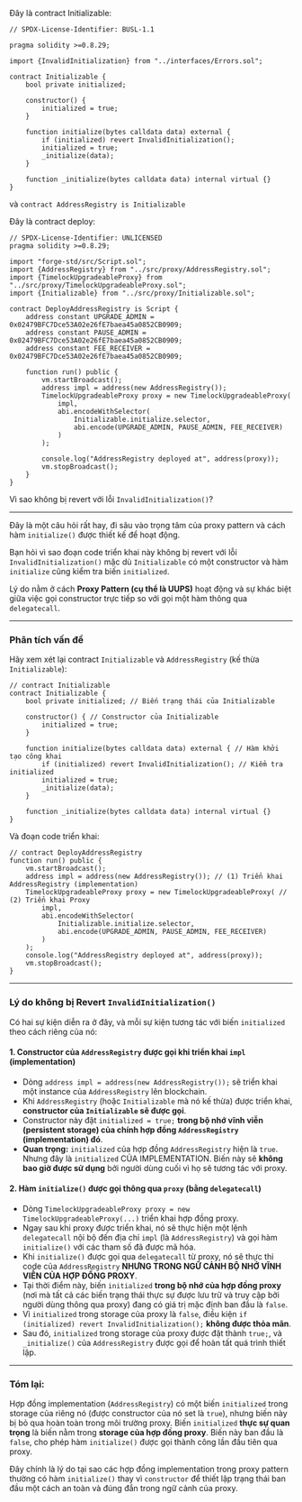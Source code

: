 Đây là contract Initializable:

```solidity
// SPDX-License-Identifier: BUSL-1.1

pragma solidity >=0.8.29;

import {InvalidInitialization} from "../interfaces/Errors.sol";

contract Initializable {
    bool private initialized;

    constructor() {
        initialized = true;
    }

    function initialize(bytes calldata data) external {
        if (initialized) revert InvalidInitialization();
        initialized = true;
        _initialize(data);
    }

    function _initialize(bytes calldata data) internal virtual {}
}

```

và `contract AddressRegistry is Initializable`

Đây là contract deploy:

```solidity
// SPDX-License-Identifier: UNLICENSED
pragma solidity >=0.8.29;

import "forge-std/src/Script.sol";
import {AddressRegistry} from "../src/proxy/AddressRegistry.sol";
import {TimelockUpgradeableProxy} from "../src/proxy/TimelockUpgradeableProxy.sol";
import {Initializable} from "../src/proxy/Initializable.sol";

contract DeployAddressRegistry is Script {
    address constant UPGRADE_ADMIN = 0x02479BFC7Dce53A02e26fE7baea45a0852CB0909;
    address constant PAUSE_ADMIN = 0x02479BFC7Dce53A02e26fE7baea45a0852CB0909;
    address constant FEE_RECEIVER = 0x02479BFC7Dce53A02e26fE7baea45a0852CB0909;

    function run() public {
        vm.startBroadcast();
        address impl = address(new AddressRegistry());
        TimelockUpgradeableProxy proxy = new TimelockUpgradeableProxy(
            impl,
            abi.encodeWithSelector(
                Initializable.initialize.selector,
                abi.encode(UPGRADE_ADMIN, PAUSE_ADMIN, FEE_RECEIVER)
            )
        );

        console.log("AddressRegistry deployed at", address(proxy));
        vm.stopBroadcast();
    }
}

```

Vì sao không bị revert với lỗi `InvalidInitialization()`?

---

Đây là một câu hỏi rất hay, đi sâu vào trọng tâm của proxy pattern và cách hàm `initialize()` được thiết kế để hoạt động.

Bạn hỏi vì sao đoạn code triển khai này không bị revert với lỗi `InvalidInitialization()` mặc dù `Initializable` có một constructor và hàm `initialize` cũng kiểm tra biến `initialized`.

Lý do nằm ở cách **Proxy Pattern (cụ thể là UUPS)** hoạt động và sự khác biệt giữa việc gọi constructor trực tiếp so với gọi một hàm thông qua `delegatecall`.

---

### Phân tích vấn đề

Hãy xem xét lại contract `Initializable` và `AddressRegistry` (kế thừa `Initializable`):

```solidity
// contract Initializable
contract Initializable {
    bool private initialized; // Biến trạng thái của Initializable

    constructor() { // Constructor của Initializable
        initialized = true;
    }

    function initialize(bytes calldata data) external { // Hàm khởi tạo công khai
        if (initialized) revert InvalidInitialization(); // Kiểm tra initialized
        initialized = true;
        _initialize(data);
    }

    function _initialize(bytes calldata data) internal virtual {}
}
```

Và đoạn code triển khai:

```solidity
// contract DeployAddressRegistry
function run() public {
    vm.startBroadcast();
    address impl = address(new AddressRegistry()); // (1) Triển khai AddressRegistry (implementation)
    TimelockUpgradeableProxy proxy = new TimelockUpgradeableProxy( // (2) Triển khai Proxy
        impl,
        abi.encodeWithSelector(
            Initializable.initialize.selector,
            abi.encode(UPGRADE_ADMIN, PAUSE_ADMIN, FEE_RECEIVER)
        )
    );
    console.log("AddressRegistry deployed at", address(proxy));
    vm.stopBroadcast();
}
```

---

### Lý do không bị Revert `InvalidInitialization()`

Có hai sự kiện diễn ra ở đây, và mỗi sự kiện tương tác với biến `initialized` theo cách riêng của nó:

#### 1\. Constructor của `AddressRegistry` được gọi khi triển khai `impl` (implementation)

-   Dòng `address impl = address(new AddressRegistry());` sẽ triển khai một instance của `AddressRegistry` lên blockchain.
-   Khi `AddressRegistry` (hoặc `Initializable` mà nó kế thừa) được triển khai, **constructor của `Initializable` sẽ được gọi**.
-   Constructor này đặt `initialized = true;` **trong bộ nhớ vĩnh viễn (persistent storage) của chính hợp đồng `AddressRegistry` (implementation) đó**.
-   **Quan trọng:** `initialized` của hợp đồng `AddressRegistry` hiện là `true`. Nhưng đây là `initialized` CỦA IMPLEMENTATION. Biến này sẽ **không bao giờ được sử dụng** bởi người dùng cuối vì họ sẽ tương tác với proxy.

#### 2\. Hàm `initialize()` được gọi thông qua `proxy` (bằng `delegatecall`)

-   Dòng `TimelockUpgradeableProxy proxy = new TimelockUpgradeableProxy(...)` triển khai hợp đồng proxy.
-   Ngay sau khi proxy được triển khai, nó sẽ thực hiện một lệnh `delegatecall` nội bộ đến địa chỉ `impl` (là `AddressRegistry`) và gọi hàm `initialize()` với các tham số đã được mã hóa.
-   Khi `initialize()` được gọi qua `delegatecall` từ proxy, nó sẽ thực thi code của `AddressRegistry` **NHƯNG TRONG NGỮ CẢNH BỘ NHỚ VĨNH VIỄN CỦA HỢP ĐỒNG PROXY**.
-   Tại thời điểm này, biến `initialized` **trong bộ nhớ của hợp đồng proxy** (nơi mà tất cả các biến trạng thái thực sự được lưu trữ và truy cập bởi người dùng thông qua proxy) đang có giá trị mặc định ban đầu là `false`.
-   Vì `initialized` trong storage của proxy là `false`, điều kiện `if (initialized) revert InvalidInitialization();` **không được thỏa mãn**.
-   Sau đó, `initialized` trong storage của proxy được đặt thành `true;`, và `_initialize()` của `AddressRegistry` được gọi để hoàn tất quá trình thiết lập.

---

### Tóm lại:

Hợp đồng implementation (`AddressRegistry`) có một biến `initialized` trong storage của riêng nó (được constructor của nó set là `true`), nhưng biến này bị bỏ qua hoàn toàn trong môi trường proxy. Biến `initialized` **thực sự quan trọng** là biến nằm trong **storage của hợp đồng proxy**. Biến này ban đầu là `false`, cho phép hàm `initialize()` được gọi thành công lần đầu tiên qua proxy.

Đây chính là lý do tại sao các hợp đồng implementation trong proxy pattern thường có hàm `initialize()` thay vì `constructor` để thiết lập trạng thái ban đầu một cách an toàn và đúng đắn trong ngữ cảnh của proxy.
